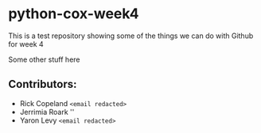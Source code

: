 # python-cox-week4
This is a test repository showing some of the things we can do with Github for week 4

Some other stuff here

## Contributors:

- Rick Copeland `<email redacted>`
- Jerrimia Roark '<email redacted>'
- Yaron Levy	`<email redacted>`
